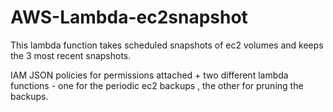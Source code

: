 # AWS-Lambda-ec2snapshot
This lambda function takes scheduled snapshots of ec2 volumes and keeps the 3 most recent snapshots.

IAM JSON policies for permissions attached + two different lambda functions - one for the periodic ec2 backups , the other for pruning the backups. 
